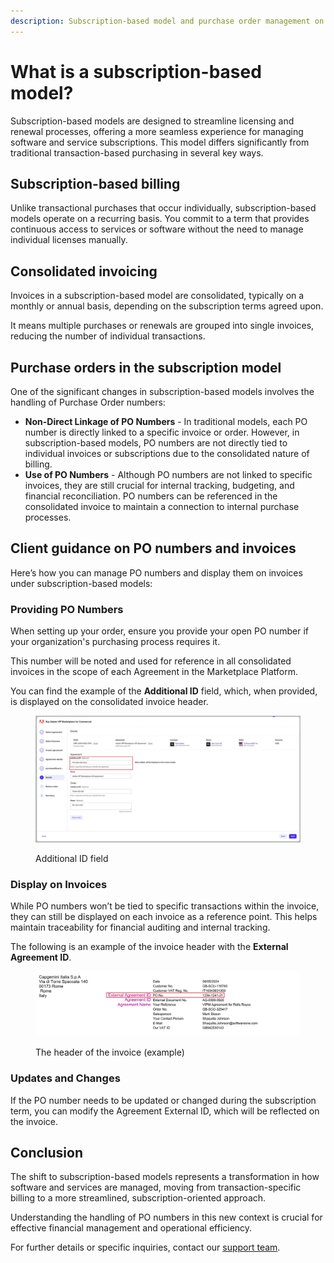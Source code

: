 ```yaml
---
description: Subscription-based model and purchase order management on the invoice.
---
```


# What is a subscription-based model?

Subscription-based models are designed to streamline licensing and renewal processes, offering a more seamless experience for managing software and service subscriptions. This model differs significantly from traditional transaction-based purchasing in several key ways.

## Subscription-based billing

Unlike transactional purchases that occur individually, subscription-based models operate on a recurring basis. You commit to a term that provides continuous access to services or software without the need to manage individual licenses manually.

## Consolidated invoicing

Invoices in a subscription-based model are consolidated, typically on a monthly or annual basis, depending on the subscription terms agreed upon.&#x20;

It means multiple purchases or renewals are grouped into single invoices, reducing the number of individual transactions.

## **Purchase orders in the subscription model** <a href="#handling-purchase-orders-in-the-subscription-model" id="handling-purchase-orders-in-the-subscription-model"></a>

One of the significant changes in subscription-based models involves the handling of Purchase Order numbers:

* **Non-Direct Linkage of PO Numbers** - In traditional models, each PO number is directly linked to a specific invoice or order. However, in subscription-based models, PO numbers are not directly tied to individual invoices or subscriptions due to the consolidated nature of billing.
* **Use of PO Numbers** - Although PO numbers are not linked to specific invoices, they are still crucial for internal tracking, budgeting, and financial reconciliation. PO numbers can be referenced in the consolidated invoice to maintain a connection to internal purchase processes.

## Client guidance on PO numbers and invoices <a href="#client-guidance-on-po-numbers-and-invoices" id="client-guidance-on-po-numbers-and-invoices"></a>

Here’s how you can manage PO numbers and display them on invoices under subscription-based models:

### Providing PO Numbers

When setting up your order, ensure you provide your open PO number if your organization's purchasing process requires it.&#x20;

This number will be noted and used for reference in all consolidated invoices in the scope of each Agreement in the Marketplace Platform.&#x20;

You can find the example of the **Additional ID** field, which, when provided, is displayed on the consolidated invoice header.

<figure><img src="../../.gitbook/assets/image (452).png" alt=""><figcaption><p>Additional ID field</p></figcaption></figure>

### Display on Invoices

While PO numbers won’t be tied to specific transactions within the invoice, they can still be displayed on each invoice as a reference point. This helps maintain traceability for financial auditing and internal tracking.&#x20;

The following is an example of the invoice header with the **External Agreement ID**.

<figure><img src="../../.gitbook/assets/image (453).png" alt=""><figcaption><p>The header of the invoice (example)</p></figcaption></figure>



### Updates and Changes

If the PO number needs to be updated or changed during the subscription term, you can modify the Agreement External ID, which will be reflected on the invoice.

## **Conclusion** <a href="#conclusion" id="conclusion"></a>

The shift to subscription-based models represents a transformation in how software and services are managed, moving from transaction-specific billing to a more streamlined, subscription-oriented approach.&#x20;

Understanding the handling of PO numbers in this new context is crucial for effective financial management and operational efficiency.

For further details or specific inquiries, contact our [support team](../getting-support.md).&#x20;
